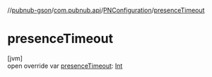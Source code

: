//[pubnub-gson](../../../index.md)/[com.pubnub.api](../index.md)/[PNConfiguration](index.md)/[presenceTimeout](presence-timeout.md)

# presenceTimeout

[jvm]\
open override var [presenceTimeout](presence-timeout.md): [Int](https://kotlinlang.org/api/latest/jvm/stdlib/kotlin/-int/index.html)
